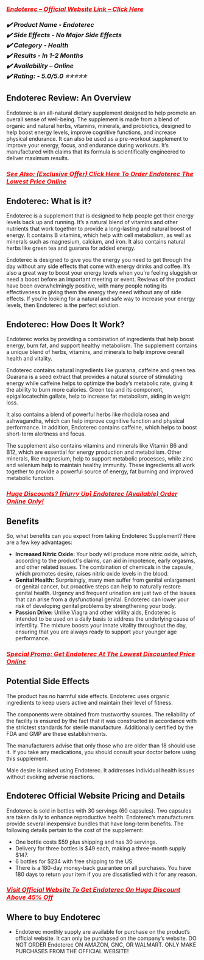 <h3 class="article-short-desc" style="text-align: left;"><em><a href="https://sale365day.com/order-endoterec"><span style="color: red;">Endoterec &ndash; Official Website Link &ndash; Click Here</span></a><br /><br />✔️ Product Name - Endoterec<br />✔️ Side Effects - No Major Side Effects<br />✔️ Category - Health<br />✔️ Results - In 1-2 Months<br />✔️ Availability &ndash; Online<br />✔️ Rating: - 5.0/5.0 ⭐⭐⭐⭐⭐</em>&nbsp;</h3>
<div class="article-description">
<h2><strong>Endoterec Review: An Overview</strong></h2>
<p>Endoterec is an all-natural dietary supplement designed to help promote an overall sense of well-being. The supplement is made from a blend of organic and natural herbs, vitamins, minerals, and probiotics, designed to help boost energy levels, improve cognitive functions, and increase physical endurance. It can also be used as a pre-workout supplement to improve your energy, focus, and endurance during workouts. It&rsquo;s manufactured with claims that its formula is scientifically engineered to deliver maximum results.&nbsp;</p>
</div>
<h3 style="text-align: left;"><em><a href="https://sale365day.com/order-endoterec"><span style="color: red;">See Also: (Exclusive Offer) Click Here To Order Endoterec The Lowest Price Online</span></a></em></h3>
<h2><strong>Endoterec: What is it?</strong></h2>
<p>Endoterec is a supplement that is designed to help people get their energy levels back up and running. It&rsquo;s a natural blend of vitamins and other nutrients that work together to provide a long-lasting and natural boost of energy. It contains B vitamins, which help with cell metabolism, as well as minerals such as magnesium, calcium, and iron. It also contains natural herbs like green tea and guarana for added energy.</p>
<p>Endoterec is designed to give you the energy you need to get through the day without any side effects that come with energy drinks and coffee. It&rsquo;s also a great way to boost your energy levels when you&rsquo;re feeling sluggish or need a boost before an important meeting or event. Reviews of the product have been overwhelmingly positive, with many people noting its effectiveness in giving them the energy they need without any of side effects. If you&rsquo;re looking for a natural and safe way to increase your energy levels, then Endoterec is the perfect solution.&nbsp;</p>
<h2><strong>Endoterec: How Does It Work?</strong></h2>
<p>Endoterec works by providing a combination of ingredients that help boost energy, burn fat, and support healthy metabolism. The supplement contains a unique blend of herbs, vitamins, and minerals to help improve overall health and vitality.</p>
<p>Endoterec contains natural ingredients like guarana, caffeine and green tea. Guarana is a seed extract that provides a natural source of stimulating energy while caffeine helps to optimize the body&rsquo;s metabolic rate, giving it the ability to burn more calories. Green tea and its component, epigallocatechin gallate, help to increase fat metabolism, aiding in weight loss.</p>
<p>It also contains a blend of powerful herbs like rhodiola rosea and ashwagandha, which can help improve cognitive function and physical performance. In addition, Endoterec contains caffeine, which helps to boost short-term alertness and focus.</p>
<p>The supplement also contains vitamins and minerals like Vitamin B6 and B12, which are essential for energy production and metabolism. Other minerals, like magnesium, help to support metabolic processes, while zinc and selenium help to maintain healthy immunity. These ingredients all work together to provide a powerful source of energy, fat burning and improved metabolic function.&nbsp;</p>
<h3 style="text-align: left;"><em><a href="https://sale365day.com/order-endoterec"><span style="color: red;">Huge Discounts? [Hurry Up] Endoterec (Available) Order Online Only!</span></a></em></h3>
<h2><strong>Benefits</strong></h2>
<p>So, what benefits can you expect from taking Endoterec Supplement? Here are a few key advantages:</p>
<ul>
<li><strong>Increased Nitric Oxide: </strong>Your body will produce more nitric oxide, which, according to the product's claims, can aid in impotence, early orgasms, and other related issues. The combination of chemicals in the capsule, which promotes desire, raises nitric oxide levels in the blood.</li>
<li><strong>Genital Health:</strong> Surprisingly, many men suffer from genital enlargement or genital cancer, but proactive steps can help to naturally restore genital health. Urgency and frequent urination are just two of the issues that can arise from a dysfunctional genital. Endoterec can lower your risk of developing genital problems by strengthening your body.</li>
<li><strong>Passion Drive:</strong> Unlike Viagra and other virility aids, Endoterec is intended to be used on a daily basis to address the underlying cause of infertility. The mixture boosts your innate vitality throughout the day, ensuring that you are always ready to support your younger age performance.</li>
</ul>
<h3 style="text-align: left;"><em><a href="https://sale365day.com/order-endoterec"><span style="color: red;">Special Promo: Get Endoterec At The Lowest Discounted Price Online</span></a></em></h3>
<h2><strong>Potential Side Effects</strong></h2>
<p>The product has no harmful side effects. Endoterec uses organic ingredients to keep users active and maintain their level of fitness.</p>
<p>The components were obtained from trustworthy sources. The reliability of the facility is ensured by the fact that it was constructed in accordance with the strictest standards for sterile manufacture. Additionally certified by the FDA and GMP are these establishments.</p>
<p>The manufacturers advise that only those who are older than 18 should use it. If you take any medications, you should consult your doctor before using this supplement.</p>
<p>Male desire is raised using Endoterec. It addresses individual health issues without evoking adverse reactions.</p>
<h2><strong>Endoterec Official Website Pricing and Details</strong></h2>
<p>Endoterec is sold in bottles with 30 servings (60 capsules). Two capsules are taken daily to enhance reproductive health. Endoterec&rsquo;s manufacturers provide several inexpensive bundles that have long-term benefits. The following details pertain to the cost of the supplement:</p>
<ul>
<li>One bottle costs $59 plus shipping and has 30 servings.</li>
<li>Delivery for three bottles is $49 each, making a three-month supply $147.</li>
<li>6 bottles for $234 with free shipping to the US.</li>
<li>There is a 180-day money-back guarantee on all purchases. You have 180 days to return your item if you are dissatisfied with it for any reason.</li>
</ul>
<h3 style="text-align: left;"><em><a href="https://sale365day.com/order-endoterec"><span style="color: red;">Visit Official Website To Get Endoterec On Huge Discount Above 45% Off</span></a></em>&nbsp;</h3>
<h2><strong>Where to buy Endoterec</strong></h2>
<ul>
<li>Endoterec monthly supply are available for purchase on the product&rsquo;s official website. It can only be purchased on the company&rsquo;s website. DO NOT ORDER Endoterec ON AMAZON, GNC, OR WALMART. ONLY MAKE PURCHASES FROM THE OFFICIAL WEBSITE!</li>
</ul>
